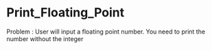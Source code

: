 # Print_Floating_Point

Problem : User will input a floating point number. You need to print the number without the integer
